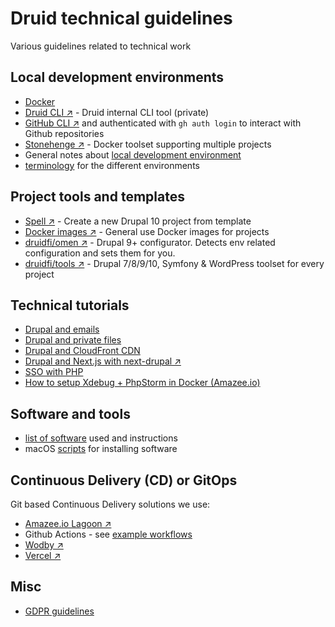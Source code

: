 # Druid technical guidelines

Various guidelines related to technical work

## Local development environments

- [Docker](docs/docker.md)
- [Druid CLI ↗️](https://github.com/druidfi/cli) - Druid internal CLI tool (private)
- [GitHub CLI ↗️](https://cli.github.com/) and authenticated with `gh auth login` to interact with Github repositories
- [Stonehenge ↗️](https://github.com/druidfi/stonehenge) - Docker toolset supporting multiple projects
- General notes about [local development environment](docs/local_dev_env.md)
- [terminology](docs/environments.md) for the different environments

## Project tools and templates

- [Spell ↗️](https://github.com/druidfi/spell) - Create a new Drupal 10 project from template
- [Docker images ↗️](https://github.com/druidfi/docker-images) - General use Docker images for projects
- [druidfi/omen ↗️](https://github.com/druidfi/omen) - Drupal 9+ configurator. Detects env related configuration and sets them for you.
- [druidfi/tools ↗️](https://github.com/druidfi/tools) - Drupal 7/8/9/10, Symfony & WordPress toolset for every project

## Technical tutorials

- [Drupal and emails](docs/drupal_emails.md)
- [Drupal and private files](docs/drupal_private_files.md)
- [Drupal and CloudFront CDN](docs/cdn_drupal.md)
- [Drupal and Next.js with next-drupal ↗️](https://next-drupal.org/)
- [SSO with PHP](docs/sso.md)
- [How to setup Xdebug + PhpStorm in Docker (Amazee.io)](docs/amazee_xdebug.md)

## Software and tools

- [list of software](docs/software.md) used and instructions
- macOS [scripts](docs/macos_scripts.md) for installing software

## Continuous Delivery (CD) or GitOps

Git based Continuous Delivery solutions we use:

- [Amazee.io Lagoon ↗️](https://lagoon.readthedocs.io/en/latest/using_lagoon/build_deploy_process/)
- Github Actions - see [example workflows](docs/gha_workflows.md)
- [Wodby ↗️](https://wodby.com/docs/)
- [Vercel ↗️](https://vercel.com/)

## Misc

- [GDPR guidelines](docs/gdpr.md)
